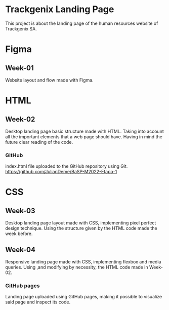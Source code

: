 # Trackgenix Landing Page
This project is about the landing page of the human resources website of Trackgenix SA. 

# Figma
## Week-01

Website layout and flow made with Figma.

# HTML
## Week-02

Desktop landing page basic structure made with HTML. 
Taking into account all the important elements that a web page should have.
Having in mind the future clear reading of the code.
### GitHub
index.html file uploaded to the GitHub repository using Git.
https://github.com/JulianDeme/BaSP-M2022-Etapa-1


# CSS
## Week-03

Desktop landing page layout made with CSS, implementing pixel perfect design technique. Using the structure given by the HTML code made the week before.

## Week-04

Responsive landing page made with CSS, implementing flexbox and media queries. Using ,and modifying by necessity, the HTML code made in Week-02.

### GitHub pages
Landing page uploaded using GitHub pages, making it possible to visualize said page and inspect its code.


